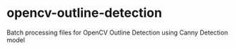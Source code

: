 # opencv-outline-detection
Batch processing files for OpenCV Outline Detection using Canny Detection model
